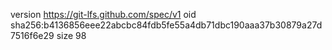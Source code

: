 version https://git-lfs.github.com/spec/v1
oid sha256:b4136856eee22abcbc84fdb5fe55a4db71dbc190aaa37b30879a27d7516f6e29
size 98
